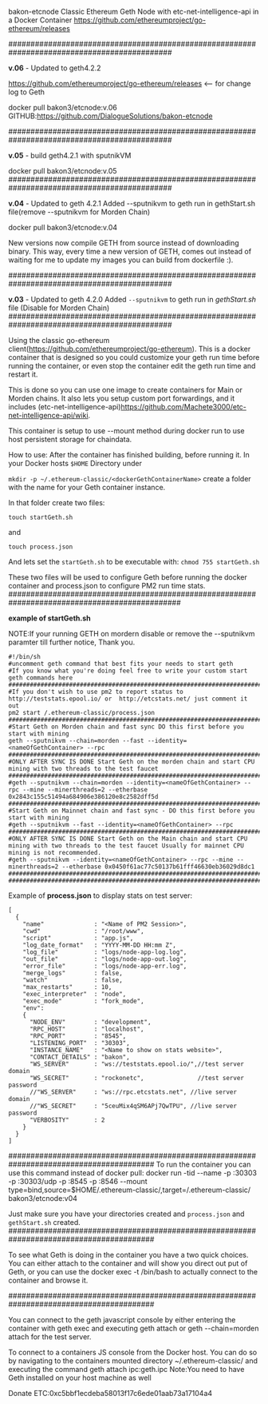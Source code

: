 bakon-etcnode
Classic Ethereum Geth Node with etc-net-intelligence-api in a Docker Container
https://github.com/ethereumproject/go-ethereum/releases

############################################################################################# 

**v.06** - Updated to geth4.2.2

https://github.com/ethereumproject/go-ethereum/releases <-- for change log to Geth

docker pull bakon3/etcnode:v.06
GITHUB:https://github.com/DialogueSolutions/bakon-etcnode

############################################################################################# 

**v.05** - build geth4.2.1 with sputnikVM

docker pull bakon3/etcnode:v.05 
############################################################################################# 

**v.04** - Updated to geth 4.2.1 Added --sputnikvm to geth run in gethStart.sh file(remove --sputnikvm for Morden Chain) 

docker pull bakon3/etcnode:v.04

New versions now compile GETH from source instead of downloading binary. This way, every time a new version of GETH, comes out instead of waiting for me to update my images you can build from dockerfile :).

############################################################################################# 

**v.03** - Updated to geth 4.2.0 Added `--sputnikvm` to geth run in *gethStart.sh* file (Disable for Morden Chain) #############################################################################################

Using the classic go-ethereum client(https://github.com/ethereumproject/go-ethereum). This is a docker container that is designed so you could customize your geth run time before running the container, or even stop the container edit the geth run time and restart it.

This is done so you can use one image to create containers for Main or Morden chains. It also lets you setup custom port forwardings, and it includes (etc-net-intelligence-api)https://github.com/Machete3000/etc-net-intelligence-api/wiki.

This container is setup to use --mount method during docker run to use host persistent storage for chaindata.

How to use: After the container has finished building, before running it. In your Docker hosts `$HOME` Directory under 

`mkdir -p ~/.ethereum-classic/<dockerGethContainerName>` create a folder with the name for your Geth container instance.

In that folder create two files:

`touch startGeth.sh` 

and 

`touch process.json`

And lets set the `startGeth.sh` to be executable with: `chmod 755 startGeth.sh`

These two files will be used to configure Geth before running the docker container and process.json to configure PM2 run time stats. ############################################################################################### 

**example of startGeth.sh**

NOTE:If your running GETH on mordern disable or remove the --sputnikvm paramter till further notice, Thank you.
```
#!/bin/sh
#uncomment geth command that best fits your needs to start geth
#If you know what you're doing feel free to write your custom start geth commands here
###############################################################################################
#If you don't wish to use pm2 to report status to http://teststats.epool.io/ or  http://etcstats.net/ just comment it out
pm2 start /.ethereum-classic/process.json
###############################################################################################
#Start Geth on Morden chain and fast sync DO this first before you start with mining
geth --sputnikvm --chain=morden --fast --identity=<nameOfGethContainer> --rpc
###############################################################################################
#ONLY AFTER SYNC IS DONE Start Geth on the morden chain and start CPU mining with two threads to the test faucet
###############################################################################################
#geth --sputnikvm --chain=morden --identity=<nameOfGethContainer> --rpc --mine --minerthreads=2 --etherbase 0x2843c155c51494a684906e386120e8c2582dff5d
###############################################################################################
#Start Geth on Mainnet chain and fast sync - DO this first before you start with mining
#geth --sputnikvm --fast --identity=<nameOfGethContainer> --rpc
###############################################################################################
#ONLY AFTER SYNC IS DONE Start Geth on the Main chain and start CPU mining with two threads to the test faucet Usually for mainnet CPU mining is not recommended.
#geth --sputnikvm --identity=<nameOfGethContainer> --rpc --mine --minerthreads=2 --etherbase 0x0450f61ac77c50137b61fff46630eb36029d8dc1
###############################################################################################
#########################################################################################
```
Example of **process.json** to display stats on test server:
```
[
  {
    "name"              : "<Name of PM2 Session>",
    "cwd"               : "/root/www",
    "script"            : "app.js",
    "log_date_format"   : "YYYY-MM-DD HH:mm Z",
    "log_file"          : "logs/node-app-log.log",
    "out_file"          : "logs/node-app-out.log",
    "error_file"        : "logs/node-app-err.log",
    "merge_logs"        : false,
    "watch"             : false,
    "max_restarts"      : 10,
    "exec_interpreter"  : "node",
    "exec_mode"         : "fork_mode",
    "env":
    {
      "NODE_ENV"        : "development",
      "RPC_HOST"        : "localhost",
      "RPC_PORT"        : "8545",
      "LISTENING_PORT"  : "30303",
      "INSTANCE_NAME"   : "<Name to show on stats website>",
      "CONTACT_DETAILS" : "bakon",
      "WS_SERVER"       : "ws://teststats.epool.io/",//test server domain
      "WS_SECRET"       : "rockonetc",               //test server password  
      //"WS_SERVER"     : "ws://rpc.etcstats.net", //live server domain
      //"WS_SECRET"     : "5ceuMix4qSM6APj7QwTPU", //live server password
      "VERBOSITY"       : 2
    }
  }
]
```
######################################################################################### 
To run the container you can use this command instead of docker pull: docker run -tid --name <ContainerName> -p <tcpGethPort>:30303 -p <udpGethPort>:30303/udp -p <rpcPort>:8545 -p <wsPort>:8546 --mount type=bind,source=$HOME/.ethereum-classic/<nameOfNodeDirecotrory>,target=/.ethereum-classic/ bakon3/etcnode:v04

Just make sure you have your directories created and `process.json` and `gethStart.sh` created.
#########################################################################################

To see what Geth is doing in the container you have a two quick choices. You can either attach to the container and will show you direct out put of Geth, or you can use the docker exec -t <container Name> /bin/bash to actually connect to the container and browse it.

#########################################################################################

You can connect to the geth javascript console by either entering the container with geth exec and executing geth attach or geth --chain=morden attach for the test server.

To connect to a containers JS console from the Docker host. You can do so by navigating to the containers mounted directory ~/.ethereum-classic/<Foldername> and executing the command geth attach ipc:geth.ipc Note:You need to have Geth installed on your host machine as well
  
Donate ETC:0xc5bbf1ecdeba58013f17c6ede01aab73a17104a4
